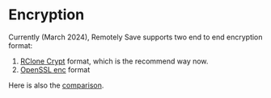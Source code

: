 # Encryption

Currently (March 2024), Remotely Save supports two end to end encryption format:

1. [RClone Crypt](./rclone.md) format, which is the recommend way now.
2. [OpenSSL enc](./openssl.md) format

Here is also the [comparison](./comparation.md).
